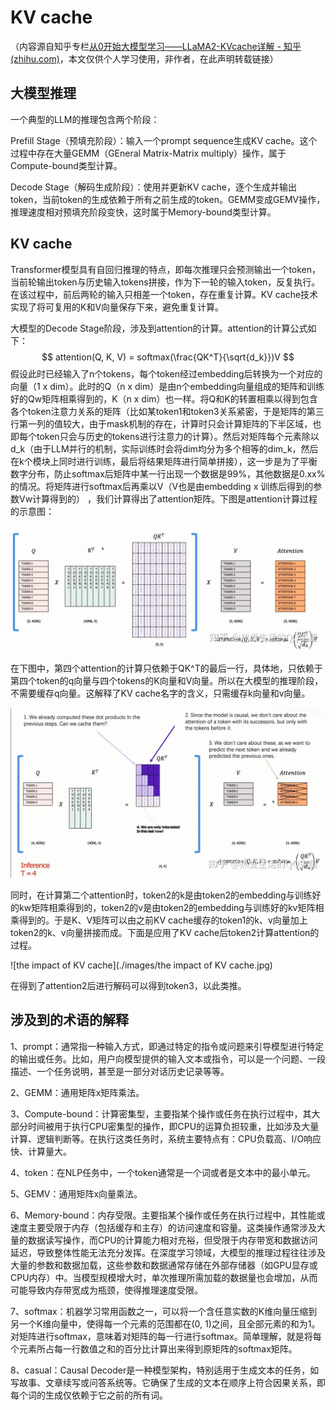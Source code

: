 # KV cache

（内容源自知乎专栏[从0开始大模型学习——LLaMA2-KVcache详解 - 知乎 (zhihu.com)](https://zhuanlan.zhihu.com/p/678523112)，本文仅供个人学习使用，非作者，在此声明转载链接）

## 大模型推理

一个典型的LLM的推理包含两个阶段：

Prefill Stage（预填充阶段）：输入一个prompt sequence生成KV cache。这个过程中存在大量GEMM（GEneral Matrix-Matrix multiply）操作，属于Compute-bound类型计算。

Decode Stage（解码生成阶段）：使用并更新KV cache，逐个生成并输出token，当前token的生成依赖于所有之前生成的token。GEMM变成GEMV操作，推理速度相对预填充阶段变快，这时属于Memory-bound类型计算。

## KV cache

Transformer模型具有自回归推理的特点，即每次推理只会预测输出一个token，当前轮输出token与历史输入tokens拼接，作为下一轮的输入token，反复执行。在该过程中，前后两轮的输入只相差一个token，存在重复计算。KV cache技术实现了将可复用的K和V向量保存下来，避免重复计算。

大模型的Decode Stage阶段，涉及到attention的计算。attention的计算公式如下：
$$
attention(Q, K, V) = softmax(\frac{QK^T}{\sqrt{d_k}})V
$$
假设此时已经输入了n个tokens，每个token经过embedding后转换为一个对应的向量（1 x dim）。此时的Q（n x dim）是由n个embedding向量组成的矩阵和训练好的Qw矩阵相乘得到的，K（n x dim）也一样。将Q和K的转置相乘以得到包含各个token注意力关系的矩阵（比如某token1和token3关系紧密，于是矩阵的第三行第一列的值较大，由于mask机制的存在，计算时只会计算矩阵的下半区域，也即每个token只会与历史的tokens进行注意力的计算）。然后对矩阵每个元素除以d_k（由于LLM并行的机制，实际训练时会将dim均分为多个相等的dim_k，然后在k个模块上同时进行训练，最后将结果矩阵进行简单拼接），这一步是为了平衡数字分布，防止softmax后矩阵中某一行出现一个数据是99%，其他数据是0.xx%的情况。将矩阵进行softmax后再乘以V（V也是由embedding x 训练后得到的参数Vw计算得到的） ，我们计算得出了attention矩阵。下图是attention计算过程的示意图：

![attention](./images/attention.jpg)

在下图中，第四个attention的计算只依赖于QK^T的最后一行，具体地，只依赖于第四个token的q向量与四个tokens的K向量和V向量。所以在大模型的推理阶段，不需要缓存q向量。这解释了KV cache名字的含义，只需缓存k向量和v向量。

![attention_analysis](./images/attention_analysis.jpg)

同时，在计算第二个attention时，token2的k是由token2的embedding与训练好的kw矩阵相乘得到的，token2的v是由token2的embedding与训练好的kv矩阵相乘得到的。于是K、V矩阵可以由之前KV cache缓存的token1的k、v向量加上token2的k、v向量拼接而成。下面是应用了KV cache后token2计算attention的过程。

![the impact of KV cache](./images/the impact of KV cache.jpg)

在得到了attention2后进行解码可以得到token3，以此类推。

## 涉及到的术语的解释

1、prompt：通常指一种输入方式，即通过特定的指令或问题来引导模型进行特定的输出或任务。比如，用户向模型提供的输入文本或指令，可以是一个问题、一段描述、一个任务说明，甚至是一部分对话历史记录等等。

2、GEMM：通用矩阵x矩阵乘法。

3、Compute-bound：计算密集型，主要指某个操作或任务在执行过程中，其大部分时间被用于执行CPU密集型的操作，即CPU的运算负担较重，比如涉及大量计算、逻辑判断等。在执行这类任务时，系统主要特点有：CPU负载高、I/O响应快、计算量大。

4、token：在NLP任务中，一个token通常是一个词或者是文本中的最小单元。

5、GEMV：通用矩阵x向量乘法。

6、Memory-bound：内存受限。主要指某个操作或任务在执行过程中，其性能或速度主要受限于内存（包括缓存和主存）的访问速度和容量。这类操作通常涉及大量的数据读写操作，而CPU的计算能力相对充裕，但受限于内存带宽和数据访问延迟，导致整体性能无法充分发挥。在深度学习领域，大模型的推理过程往往涉及大量的参数和数据加载，这些参数和数据通常存储在外部存储器（如GPU显存或CPU内存）中。当模型规模增大时，单次推理所需加载的数据量也会增加，从而可能导致内存带宽成为瓶颈，使得推理速度受限。

7、softmax：机器学习常用函数之一，可以将一个含任意实数的K维向量压缩到另一个K维向量中，使得每一个元素的范围都在(0, 1)之间，且全部元素的和为1。对矩阵进行softmax，意味着对矩阵的每一行进行softmax。简单理解，就是将每个元素所占每一行数值之和的百分比计算出来得到原矩阵的softmax矩阵。

8、casual：Causal Decoder是一种模型架构，特别适用于生成文本的任务，如写故事、文章续写或问答系统等。它确保了生成的文本在顺序上符合因果关系，即每个词的生成仅依赖于它之前的所有词。

